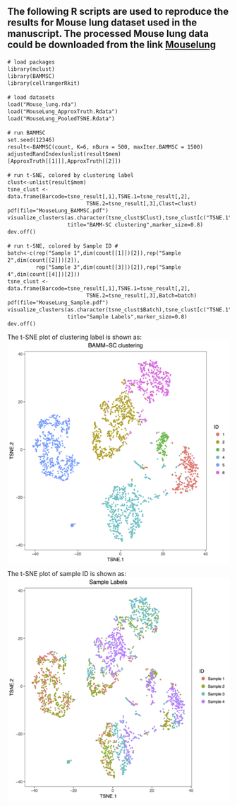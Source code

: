 
## The following R scripts are used to reproduce the results for Mouse lung dataset used in the manuscript. The processed Mouse lung data could be downloaded from the link [Mouselung](https://drive.google.com/open?id=1ldz9MztRJgr2VvlKrzU7gOO4OaCBvgEH)


```
# load packages
library(mclust)
library(BAMMSC)
library(cellrangerRkit)

# load datasets
load("Mouse_lung.rda")
load("MouseLung_ApproxTruth.Rdata")
load("MouseLung_PooledTSNE.Rdata")

# run BAMMSC
set.seed(12346)
result<-BAMMSC(count, K=6, nBurn = 500, maxIter.BAMMSC = 1500)
adjustedRandIndex(unlist(result$mem)[ApproxTruth[[1]]],ApproxTruth[[2]])

# run t-SNE, colored by clustering label
clust<-unlist(result$mem)
tsne_clust <- data.frame(Barcode=tsne_result[,1],TSNE.1=tsne_result[,2],
                         TSNE.2=tsne_result[,3],Clust=clust)
pdf(file="MouseLung_BAMMSC.pdf")
visualize_clusters(as.character(tsne_clust$Clust),tsne_clust[c("TSNE.1","TSNE.2")],
                   title="BAMM-SC clustering",marker_size=0.8)
dev.off()

# run t-SNE, colored by Sample ID #
batch<-c(rep("Sample 1",dim(count[[1]])[2]),rep("Sample 2",dim(count[[2]])[2]),
         rep("Sample 3",dim(count[[3]])[2]),rep("Sample 4",dim(count[[4]])[2]))
tsne_clust <- data.frame(Barcode=tsne_result[,1],TSNE.1=tsne_result[,2],
                         TSNE.2=tsne_result[,3],Batch=batch)
pdf(file="MouseLung_Sample.pdf")
visualize_clusters(as.character(tsne_clust$Batch),tsne_clust[c("TSNE.1","TSNE.2")],
                   title="Sample Labels",marker_size=0.8)
dev.off()
```


The t-SNE plot of clustering label is shown as:
<img src="figures/MouseLung_BAMMSC.png" style="display: block; margin: auto;" />

The t-SNE plot of sample ID is shown as:
<img src="figures/MouseLung_Sample.png" style="display: block; margin: auto;" />

